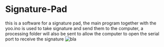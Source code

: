 # Signature-Pad
this is a software for a signature pad, the main program together with the yoo.ino is used to take signature and send them to the computer, a processing folder will also be sent to allow the computer to open the serial port to receive the signature
![bla](https://github.com/user-attachments/assets/339a1893-2765-4723-adc8-5083529fd2af) 


